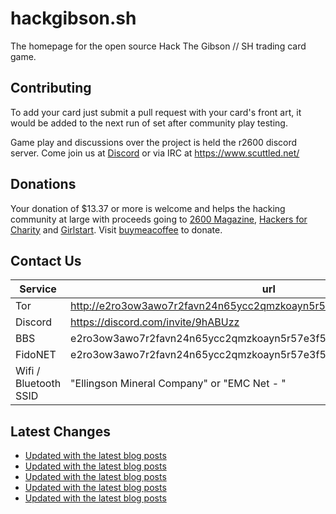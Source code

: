 # hackgibson.sh
The homepage for the open source Hack The Gibson // SH trading card game.


## Contributing

To add your card just submit a pull request with your card's front art, it would be added to the next run of set after community play testing.

Game play and discussions over the project is held the r2600 discord server. Come join us at [Discord](https://discord.com/invite/9hABUzz) or via IRC at https://www.scuttled.net/


## Donations

Your donation of $13.37 or more is welcome and helps the hacking community at large with proceeds going to [2600 Magazine](https://2600.com/), [Hackers for Charity](https://hackersforcharity.org) and [Girlstart](https://girlstart.org).  Visit [buymeacoffee](https://www.buymeacoffee.com/hackgibson.sh) to donate.


## Contact Us

Service | url
-|-
Tor | http://e2ro3ow3awo7r2favn24n65ycc2qmzkoayn5r57e3f56nvjwdcgg32ad.onion
Discord | https://discord.com/invite/9hABUzz
BBS | e2ro3ow3awo7r2favn24n65ycc2qmzkoayn5r57e3f56nvjwdcgg32ad.onion:23
FidoNET | e2ro3ow3awo7r2favn24n65ycc2qmzkoayn5r57e3f56nvjwdcgg32ad.onion:24554
Wifi / Bluetooth SSID | "Ellingson Mineral Company" or "EMC Net - <fidonet address>"

## Latest Changes
<!-- BLOG-POST-LIST:START -->
- [Updated with the latest blog posts](https://github.com/DFW2600/hackgibson.sh/commit/07af39d2574d5973c0b5255c5e2232f0327722f0)
- [Updated with the latest blog posts](https://github.com/DFW2600/hackgibson.sh/commit/d53f6c97d69d0e28813687bdcab8af7b5839359d)
- [Updated with the latest blog posts](https://github.com/DFW2600/hackgibson.sh/commit/04d882c818d56f30d47670d519e9e27da2d1b5d9)
- [Updated with the latest blog posts](https://github.com/DFW2600/hackgibson.sh/commit/c3b8a67fc1fd0a9996fe492abe63afbed4f32911)
- [Updated with the latest blog posts](https://github.com/DFW2600/hackgibson.sh/commit/ca189f807d93be59a4fa031e136b2a8b14b793b3)
<!-- BLOG-POST-LIST:END -->
